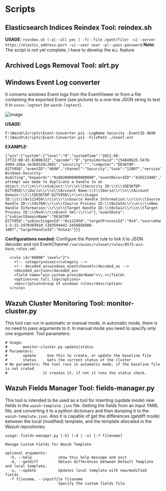 # Scripts

## Elasticsearch Indices Reindex Tool: reindex.sh
**USAGE:** `reindex.sh (-a|--all yes | -f|--file /path/file) -s|--server https://elastic_address:port -u|--user user -p|--pass password`
**Note:** The script is not yet complete, I have to develop the `ALL` feature

## Archived Logs Removal Tool: alrt.py

## Windows Event Log converter
It converts windows Event logs from the EventViewer or from a file containing the exported Event (see picture) to a one-line JSON string to test it in `ossec-logtest` (or `wazuh-logtest`).

![image](https://user-images.githubusercontent.com/37050249/129812061-7bc1e2ed-b081-441b-8260-78a0f4bd789f.png)

**USAGE:**
```
F:\Wazuh\Scripts\Event-Converter.ps1 -LogName Security -EventID 4690
F:\Wazuh\Scripts\Event-Converter.ps1 -FilePath ./event.evt
```

**EXAMPLE:**
```
{"win":{"system":{"level":"0","systemTime":"2021-08-17T22:00:43.6300632Z","opcode":"0","providerGuid":"{54849625-5478-4994-a5ba-3e3b0328c30d}","security":"","computer":"DESKTOP-Q1TV95Q","eventID":"4690","channel":"Security","task":"12807","version":"0","correlation":"","severityValue":"Information","providerName":"Microsoft-Windows-Security-Auditing","keywords":"0x8020000000000000","eventRecordID":"426523486","message":"An attempt was made to duplicate a handle to an object.\\r\\n\\r\\nSubject:\\r\\n\\tSecurity ID:\\t\\tDESKTOP-Q1TV95Q\\\\Dario\\r\\n\\tAccount Name:\\t\\tDario\\r\\n\\tAccount Domain:\\t\\tDESKTOP-Q1TV95Q\\r\\n\\tLogon ID:\\t\\t0x122458\\r\\n\\r\\nSource Handle Information:\\r\\n\\tSource Handle ID:\\t0xf60\\r\\n\\tSource Process ID:\\t0x2e54\\r\\n\\r\\nNew Handle Information:\\r\\n\\tTarget Handle ID:\\t0x5a1c\\r\\n\\tTarget Process ID:\\t0x4\\r\\nEvent Xml:\\r\\n"},"eventData":{"subjectDomainName":"DESKTOP-Q1TV95Q","subjectLogonId":"0x122458","targetProcessId":"0x4","sourceHandleId":"0xf60","subjectUserName":"Dario","sourceProcessId":"0x2e54","subjectUserSid":"S-1-5-21-2470304919-1303594442-3450856006-1007","targetHandleId":"0x5a1c"}}}
```

**Configurations needed:**
Configure the Parent rule to link it to JSON decoder and not EventChannel
`/var/ossec/ruleset/rules/0575-win-base_rules.xml`
```
  <rule id="60000" level="2">
    <!-- category>ossec</category -->
    <!-- decoded_as>windows_eventchannel</decoded_as -->
    <decoded_as>json</decoded_as>
    <field name="win.system.providerName">\\.+</field>
    <options>no_full_log</options>
    <description>Group of windows rules</description>
  </rule>
```

## Wazuh Cluster Monitoring Tool: monitor-cluster.py
This tool can run in automatic or manual mode, in automatic mode, there is no need to pass arguments to it. In manual mode you need to specify only one argument.
Tool parameters:
```
# Usage:
#       monitor-cluster.py update|status
# Parameters:
#       update     Use this to create, or update the baseline file
#       status     Gets the current status of the cluster
# No parameters: The tool runs in automatic mode, if the baseline file is not crated
#                it creates it, if not it runs the status check.
```

## Wazuh Fields Manager Tool: fields-manager.py
This tool is intended to be used as a tool for inserting (update mode) new fields in the `wazuh-template.json` file. Getting the fields from an input YAML file, and converting it to a python dictionary and then dumping it to the `wazuh-template.json`. Also it is capable of get the differences (getdiff mode) between the local (modified) template, and the template allocated in the Wazuh repositories.
```
usage: fields-manager.py [-h] (-d | -u) [-f filename]

Manage Custom Fields for Wazuh Template

optional arguments:
  -h, --help            show this help message and exit
  -d, --getdiff         Obtain differences between Default Template and local template.
  -u, --update          Updates local template with new/modified fields.
  -f filename, --inputfile filename
                        Specify the custom fields file
```
